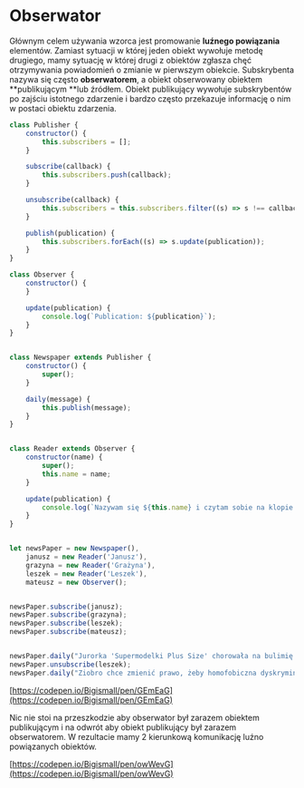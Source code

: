 # Obserwator

Głównym celem używania wzorca jest promowanie **luźnego powiązania** elementów. Zamiast sytuacji w której jeden obiekt wywołuje metodę drugiego, mamy sytuację  w której drugi z obiektów zgłasza chęć otrzymywania powiadomień o zmianie w pierwszym obiekcie. Subskrybenta nazywa się  często **obserwatorem**, a obiekt obserwowany obiektem **publikującym **lub źródłem. Obiekt publikujący wywołuje subskrybentów po zajściu istotnego zdarzenie i bardzo często przekazuje informację o nim w postaci obiektu zdarzenia.

```js
class Publisher {
    constructor() {
        this.subscribers = [];
    }

    subscribe(callback) {
        this.subscribers.push(callback);
    }

    unsubscribe(callback) {
        this.subscribers = this.subscribers.filter((s) => s !== callback);
    }

    publish(publication) {
        this.subscribers.forEach((s) => s.update(publication));
    }
}

class Observer {
    constructor() {
    }

    update(publication) {
        console.log(`Publication: ${publication}`);
    }
}


class Newspaper extends Publisher {
    constructor() {
        super();
    }

    daily(message) {
        this.publish(message);
    }
}


class Reader extends Observer {
    constructor(name) {
        super();
        this.name = name;
    }

    update(publication) {
        console.log(`Nazywam się ${this.name} i czytam sobie na klopie: ${publication}`);
    }
}


let newsPaper = new Newspaper(),
    janusz = new Reader('Janusz'),
    grazyna = new Reader('Grażyna'),
    leszek = new Reader('Leszek'),
    mateusz = new Observer();


newsPaper.subscribe(janusz);
newsPaper.subscribe(grazyna);
newsPaper.subscribe(leszek);
newsPaper.subscribe(mateusz);


newsPaper.daily("Jurorka 'Supermodelki Plus Size' chorowała na bulimię! 'Nienawidziłam swojego ciała'");
newsPaper.unsubscribe(leszek);
newsPaper.daily("Ziobro chce zmienić prawo, żeby homofobiczna dyskryminacja była legalna!");
```

[https://codepen.io/Bigismall/pen/GEmEaG](https://codepen.io/Bigismall/pen/GEmEaG)

Nic nie stoi na przeszkodzie aby obserwator był zarazem obiektem publikującym i na odwrót aby obiekt publikujący był zarazem obserwatorem. W rezultacie mamy  2 kierunkową komunikację luźno powiązanych obiektów.

[https://codepen.io/Bigismall/pen/owWevG](https://codepen.io/Bigismall/pen/owWevG)

